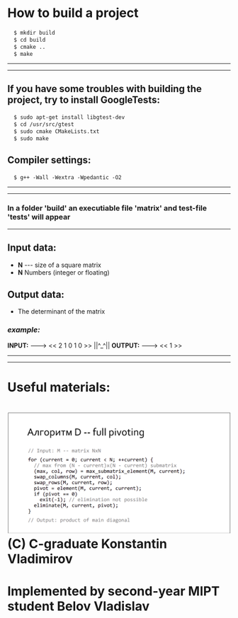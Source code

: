 # How to build a project
```
  $ mkdir build
  $ cd build
  $ cmake ..
  $ make
```
---
---
## If you have some troubles with building the project, try to install GoogleTests:
```
  $ sudo apt-get install libgtest-dev
  $ cd /usr/src/gtest
  $ sudo cmake CMakeLists.txt
  $ sudo make
```
## Compiler settings:
```
  $ g++ -Wall -Wextra -Wpedantic -O2
```
---
---
### In a folder 'build' an executiable file 'matrix' and  test-file 'tests' will appear
---
## Input data: 
* **N** --- size of a square matrix
* **N** Numbers (integer or floating)  
## Output data: 
* The determinant of the matrix 
### ***example:*** 
**INPUT:** ---> << 2 1 0 1 0 >> ||^_^|| **OUTPUT:** ---> << 1 >>

--- 
---
# Useful materials: 
![Screenshot](pics/algorithm.png)
(C) C-graduate Konstantin Vladimirov
===================================================================================================

# Implemented by second-year MIPT student Belov Vladislav
